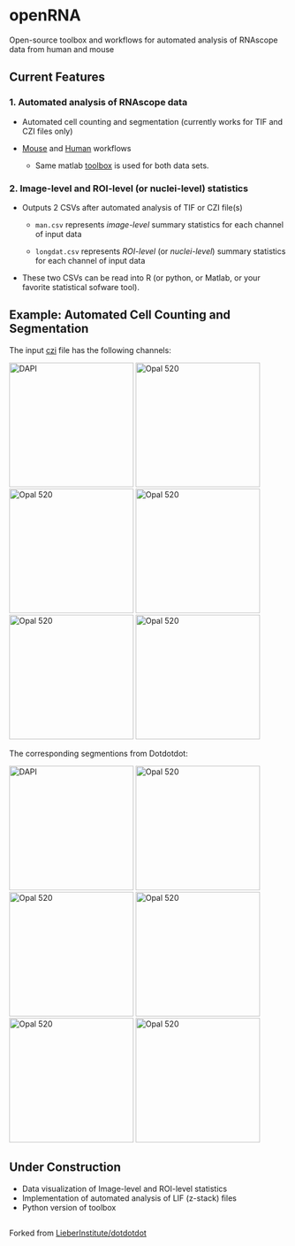 <!-- <h1 align="center"> openRNA </h1 -->
# openRNA

Open-source toolbox and workflows for automated analysis of RNAscope data from human and mouse

## Current Features
### 1. Automated analysis of RNAscope data
  * Automated cell counting and segmentation (currently works for TIF and CZI files only)
 
  * [Mouse](docs/mouse_vignette.md) and [Human](docs/human_vignette.md) workflows
  
    * Same matlab [toolbox](https://github.com/nikmerlock97/openRNA/tree/master/toolbox) is used for both data sets.
  

### 2. Image-level and ROI-level (or nuclei-level) statistics
  * Outputs 2 CSVs after automated analysis of TIF or CZI file(s)
 
    * `man.csv` represents *image-level* summary statistics for each channel of input data
   
    * `longdat.csv` represents *ROI-level* (or *nuclei-level*) summary statistics for each channel of input data

  * These two CSVs can be read into R (or python, or Matlab, or your favorite statistical sofware tool). 

## Example: Automated Cell Counting and Segmentation
The input [czi](https://github.com/LieberInstitute/dotdotdot/blob/master/images/Human1.czi) file has the following channels:

<img src="https://github.com/nikmerlock97/openRNA/blob/master/images/MAX_Human2-DAPI.png" title="DAPI" width="225"/> <img src="https://github.com/LieberInstitute/dotdotdot/blob/master/images/MAX_Human2-520.png" title="Opal 520" width="225"/> <img src="https://github.com/LieberInstitute/dotdotdot/blob/master/images/MAX_Human2-570.png" title="Opal 520" width="225"/> <img src="https://github.com/LieberInstitute/dotdotdot/blob/master/images/MAX_Human2-620.png" title="Opal 520" width="225"/> <img src="https://github.com/LieberInstitute/dotdotdot/blob/master/images/MAX_Human2-690.png" title="Opal 520" width="225"/> <img src="https://github.com/LieberInstitute/dotdotdot/blob/master/images/MAX_Human2-Lip.png" title="Opal 520" width="225"/> <br/>

The corresponding segmentions from Dotdotdot:

<img src="https://github.com/LieberInstitute/dotdotdot/blob/master/output/Human2_segmentation_DAPILp3.jpg" title="DAPI" width="225"/> <img src="https://github.com/LieberInstitute/dotdotdot/blob/master/output/Human2_segmentation_Opal520_Lp20.jpg" title="Opal 520" width="225"/> <img src="https://github.com/LieberInstitute/dotdotdot/blob/master/output/Human2_segmentation_Opal570Lp1_0.jpg" title="Opal 520" width="225"/> <img src="https://github.com/LieberInstitute/dotdotdot/blob/master/output/Human2_segmentation_Opal620_Lp20.jpg" title="Opal 520" width="225"/> <img src="https://github.com/LieberInstitute/dotdotdot/blob/master/output/Human2_segmentation_Opal690Lp30.jpg" title="Opal 520" width="225"/> <img src="https://github.com/LieberInstitute/dotdotdot/blob/master/output/Human2_segmentation_No103_Lipofuscin_63x.jpg" title="Opal 520" width="225"/> <br/>


## Under Construction
* Data visualization of Image-level and ROI-level statistics
* Implementation of automated analysis of LIF (z-stack) files
* Python version of toolbox 


##

Forked from [LieberInstitute/dotdotdot](https://github.com/LieberInstitute/dotdotdot)
